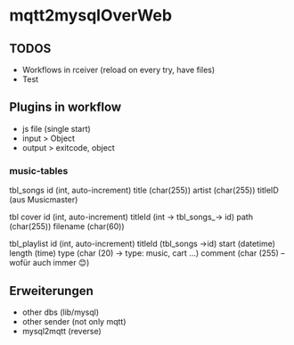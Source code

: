 # mqtt2mysqlOverWeb

## TODOS

* Workflows in rceiver (reload on every try, have files)
* Test

## Plugins in workflow

* js file (single start)
* input > Object
* output > exitcode, object

### music-tables

tbl_songs
id (int, auto-increment) 
title (char(255))
artist (char(255))
titleID (aus Musicmaster)

tbl cover
id (int, auto-increment)
titleId (int -> tbl_songs_-> id)
path (char(255))
filename (char(60))

tbl_playlist
id (int, auto-increment)
titleId (tbl_songs ->id)
start (datetime)
length (time)
type (char (20) -> type: music, cart …)
comment (char (255) – wofür auch immer 😊)


## Erweiterungen

* other dbs (lib/mysql)
* other sender (not only mqtt)
* mysql2mqtt (reverse)
